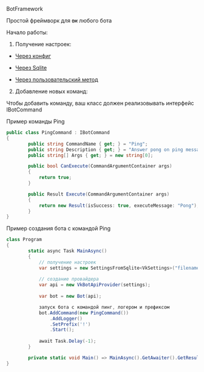 BotFramework

Простой фреймворк для ~~вк~~ любого бота

Начало работы:

1. Получение настроек:

* [Через конфиг](https://github.com/TEF-Dev/BotFramework/blob/master/SettingsFromConfig.md)

* [Через Sqlite](https://github.com/TEF-Dev/BotFramework/blob/master/SettingsFromSqlite.md)

* [Через пользовательский метод](https://github.com/TEF-Dev/BotFramework/blob/master/SettingsFromUserMethod.md)

2. Добавление новых команд:

Чтобы добавить команду, ваш класс должен реализовывать интерфейс IBotCommand

Пример команды Ping
```csharp
public class PingCommand : IBotCommand
{
        public string CommandName { get; } = "Ping";
        public string Description { get; } = "Answer pong on ping message";
        public string[] Args { get; } = new string[0];

        public bool CanExecute(CommandArgumentContainer args)
        {
            return true;
        }

        public Result Execute(CommandArgumentContainer args)
        {
            return new Result(isSuccess: true, executeMessage: "Pong");
        }
}
```

Пример создания бота с командой Ping

```csharp
class Program
{
        static async Task MainAsync()
        {
            // получение настроек
            var settings = new SettingsFromSqlite<VkSettings>("filename");
            
            // создание провайдера
            var api = new VkBotApiProvider(settings);
            
            var bot = new Bot(api);

            запуск бота с командой пинг, логером и префиксом
            bot.AddCommand(new PingCommand())
                .AddLogger()
                .SetPrefix('!')
                .Start();
                
            await Task.Delay(-1);
        }

        private static void Main() => MainAsync().GetAwaiter().GetResult();
}
```
